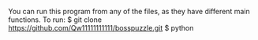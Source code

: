 You can run this program from any of the files, as they have different main functions.
To run: 
$ git clone https://github.com/Qw11111111111/bosspuzzle.git
$ python <file>
